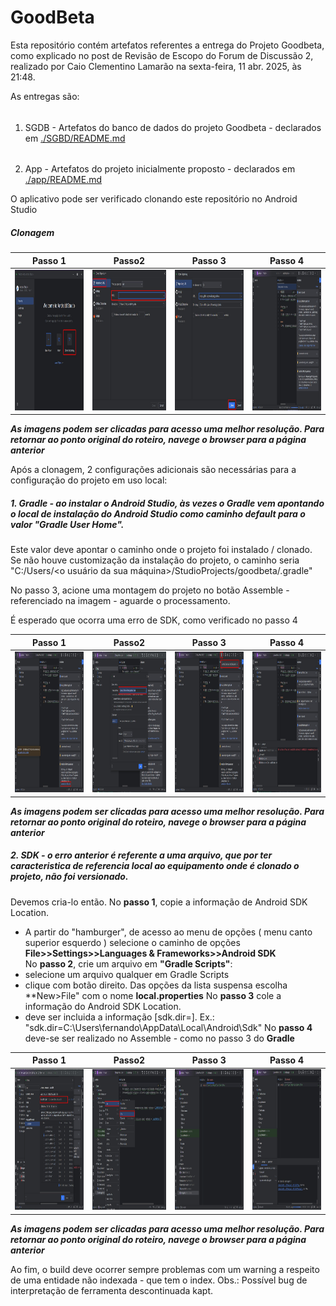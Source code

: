 # GoodBeta
Esta repositório contém artefatos referentes a entrega do Projeto Goodbeta, como explicado no post de Revisão de Escopo 
do Forum de Discussão 2, realizado por Caio Clementino Lamarão na sexta-feira, 11 abr. 2025, às 21:48.  

As entregas são:   
###### 
  1. SGDB - Artefatos do banco de dados do projeto Goodbeta - declarados em [./SGBD/README.md](./SGBD/README.md)
  
######  
  2. App - Artefatos do projeto inicialmente proposto - declarados em [./app/README.md](./app/README.md)

O aplicativo pode ser verificado clonando este repositório no Android Studio

##### Clonagem

| Passo 1                                             | Passo2                                             | Passo 3                                            | Passo 4                                            |
|:-:|:-:|:-:|:-:|
|<img src=img/android_1.jpeg width="450" height="225">|<img src=img/android_2.jpg width="450" height="225">|<img src=img/android_3.jpg width="450" height="225">|<img src=img/android_4.jpg width="450" height="225">|

**_As imagens podem ser clicadas para acesso uma melhor resolução. Para retornar ao ponto original do roteiro, navege o browser para a página anterior_**

Após a clonagem, 2 configurações adicionais são necessárias para a configuração do projeto em uso local:

##### 1. Gradle - ao instalar o Android Studio, às vezes o Gradle vem apontando o local de instalação do Android Studio como caminho default para o valor "Gradle User Home". 
Este valor deve apontar o caminho onde o projeto foi instalado / clonado. Se não houve customização da instalação do projeto, o caminho seria "C:/Users/<o usuário da sua máquina>/StudioProjects/goodbeta/.gradle"

No passo 3, acione uma montagem do projeto no botão Assemble - referenciado na imagem - aguarde o processamento. 

É esperado que ocorra uma erro de SDK, como verificado no passo 4      

| Passo 1                                             | Passo2                                             | Passo 3                                            | Passo 4                                            |
|:-:|:-:|:-:|:-:|
|<img src=img/gradle_1.jpg width="450" height="225">|<img src=img/gradle_2.jpg width="450" height="225">|<img src=img/gradle_3.jpg width="450" height="225">|<img src=img/gradle_4.jpg width="450" height="225">|

**_As imagens podem ser clicadas para acesso uma melhor resolução. Para retornar ao ponto original do roteiro, navege o browser para a página anterior_**

##### 2. SDK - o erro anterior é referente a uma arquivo, que por ter caracteristica de referencia local ao equipamento onde é clonado o projeto, não foi versionado.
Devemos cria-lo então.
No **passo 1**, copie a informação de Android SDK Location. 
- A partir do "hamburger", de acesso ao menu de opções ( menu canto superior esquerdo ) selecione o caminho de opções **File>>Settings>>Languages & Frameworks>>Android SDK**  
No **passo 2**, crie um arquivo em **"Gradle Scripts"**: 
 - selecione um arquivo qualquer em Gradle Scripts
 - clique com botão direito. Das opções da lista suspensa escolha **New>File" com o nome **local.properties**
No **passo 3** cole a informação do Android SDK Location.
- deve ser incluida a informação [sdk.dir=<SDK Android Location Formatado>]. Ex.: "sdk.dir=C\:\\Users\\fernando\\AppData\\Local\\Android\\Sdk"
No **passo 4** deve-se ser realizado no Assemble - como no passo 3 do **Gradle**   

| Passo 1                                             | Passo2                                             | Passo 3                                            | Passo 4                                            |
|:-:|:-:|:-:|:-:|
|<img src=img/sdk_1.jpg width="450" height="225">|<img src=img/sdk_2.jpg width="450" height="225">|<img src=img/sdk_3.jpg width="450" height="225">|<img src=img/sdk_4.jpg width="450" height="225">|

**_As imagens podem ser clicadas para acesso uma melhor resolução. Para retornar ao ponto original do roteiro, navege o browser para a página anterior_**

 Ao fim, o build deve ocorrer sempre problemas com um warning a respeito de uma entidade não indexada - que tem o index. 
Obs.: Possível bug de interpretação de ferramenta descontinuada kapt. 
